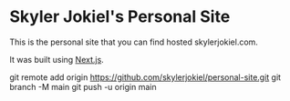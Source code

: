 # Skyler Jokiel's Personal Site

This is the personal site that you can find hosted skylerjokiel.com.

It was built using [Next.js](https://nextjs.org).

git remote add origin https://github.com/skylerjokiel/personal-site.git
git branch -M main
git push -u origin main